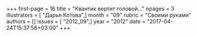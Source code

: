 +++
first-page = 16
title = "Квантик вертит головой..."
npages = 3
illustrators = [ "Дарья Котова",]
month = "09"
rubric = "Своими руками"
authors = []
issues = [ "2012_09",]
year = "2012"
date = "2017-04-24T15:37:56+03:00"
+++
